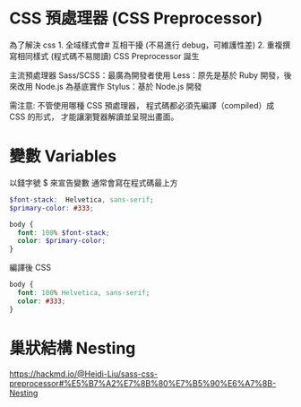 

# CSS 預處理器 (CSS Preprocessor)
為了解決 css
    1. 全域樣式會# 互相干擾 (不易進行 debug，可維護性差)
    2. 重複撰寫相同樣式 (程式碼不易閱讀)
CSS Preprocessor 誕生

主流預處理器
    Sass/SCSS：最廣為開發者使用
    Less：原先是基於 Ruby 開發，後來改用 Node.js 為基底實作
    Stylus：基於 Node.js 開發

需注意: 
不管使用哪種 CSS 預處理器，
程式碼都必須先編譯（compiled）成 CSS 的形式，
才能讓瀏覽器解讀並呈現出畫面。

# 變數 Variables
以錢字號 $ 來宣告變數
通常會寫在程式碼最上方

```scss
$font-stack:  Helvetica, sans-serif;
$primary-color: #333;

body {
  font: 100% $font-stack;
  color: $primary-color;
}
```

編譯後 CSS
```css
body {
  font: 100% Helvetica, sans-serif;
  color: #333;
}
```

# 巢狀結構 Nesting

https://hackmd.io/@Heidi-Liu/sass-css-preprocessor#%E5%B7%A2%E7%8B%80%E7%B5%90%E6%A7%8B-Nesting